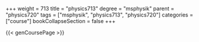 +++
weight = 713
title = "physics713"
degree = "msphysik"
parent = "physics720"
tags = ["msphysik", "physics713", "physics720"]
categories = ["course"]
bookCollapseSection = false
+++

{{< genCoursePage >}}
